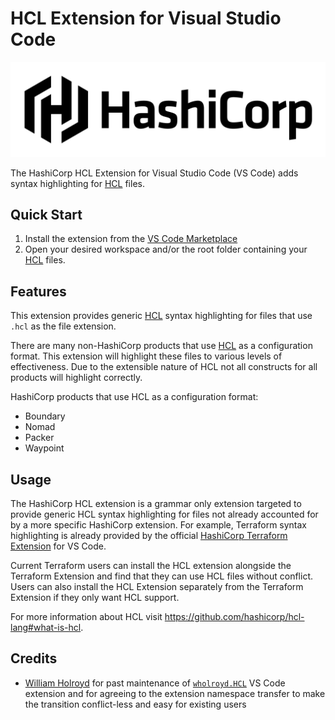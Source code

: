 # HCL Extension for Visual Studio Code

<img alt="HashiCorp HCL" src="assets/hashicorp_banner_light.png" width="600px">

The HashiCorp HCL Extension for Visual Studio Code (VS Code) adds syntax highlighting for <a href="https://www.hashicorp.com/">HCL</a> files.

## Quick Start

1. Install the extension from the [VS Code Marketplace](https://marketplace.visualstudio.com/items?itemName=hashicorp.hcl)
1. Open your desired workspace and/or the root folder containing your [HCL](https://github.com/hashicorp/hcl#hcl) files.

## Features

This extension provides generic [HCL](https://github.com/hashicorp/hcl#hcl) syntax highlighting for files that use `.hcl` as the file extension.

There are many non-HashiCorp products that use [HCL](https://github.com/hashicorp/hcl#hcl) as a configuration format. This extension will highlight these files to various levels of effectiveness. Due to the extensible nature of HCL not all constructs for all products will highlight correctly.

HashiCorp products that use HCL as a configuration format:

- Boundary
- Nomad
- Packer
- Waypoint

## Usage

The HashiCorp HCL extension is a grammar only extension targeted to provide generic HCL syntax highlighting for files not already accounted for by a more specific HashiCorp extension. For example, Terraform syntax highlighting is already provided by the official [HashiCorp Terraform Extension](https://marketplace.visualstudio.com/items?itemName=HashiCorp.terraform) for VS Code.

Current Terraform users can install the HCL extension alongside the Terraform Extension and find that they can use HCL files without conflict. Users can also install the HCL Extension separately from the Terraform Extension if they only want HCL support.

For more information about HCL visit https://github.com/hashicorp/hcl-lang#what-is-hcl.

## Credits

 - [William Holroyd](https://github.com/wholroyd) for past maintenance of [`wholroyd.HCL`](https://github.com/wholroyd/vscode-hcl) VS Code extension and for agreeing to the extension namespace transfer to make the transition conflict-less and easy for existing users
